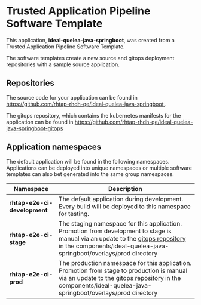 # Trusted Application Pipeline Software Template

This application, **ideal-quelea-java-springboot**, was created from a Trusted Application Pipeline Software Template.

The software templates create a new source and gitops deployment repositories with a sample source application. 

## Repositories

The source code for your application can be found in [https://github.com/rhtap-rhdh-qe/ideal-quelea-java-springboot ](https://github.com/rhtap-rhdh-qe/ideal-quelea-java-springboot ).
 
The gitops repository, which contains the kubernetes manifests for the application can be found in 
[https://github.com/rhtap-rhdh-qe/ideal-quelea-java-springboot-gitops ](https://github.com/rhtap-rhdh-qe/ideal-quelea-java-springboot-gitops ) 

## Application namespaces 

The default application will be found in the following namespaces. Applications can be deployed into unique namespaces or multiple software templates can also bet generated into the same group namespaces.  

|  Namespace   |  Description   |  
| -------- | -------- |   
| **rhtap-e2e-ci-development** | The default application during development. Every build will be deployed to this namespace for testing. | 
| **rhtap-e2e-ci-stage** | The staging namespace for this application. Promotion from development to stage is manual via an update to the [gitops repository](https://github.com/rhtap-rhdh-qe/ideal-quelea-java-springboot-gitops ) in the components/ideal-quelea-java-springboot/overlays/prod directory |  
| **rhtap-e2e-ci-prod** | The production namespace for this application. Promotion from stage to production is manual via an update to the [gitops repository](https://github.com/rhtap-rhdh-qe/ideal-quelea-java-springboot-gitops ) in the components/ideal-quelea-java-springboot/overlays/prod directory | 